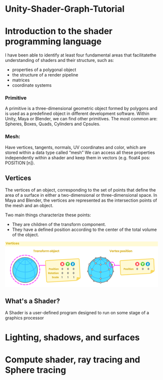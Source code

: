 # Unity-Shader-Graph-Tutorial
 
 
# Introduction to the shader programming language
 
 
I have been able to identify at least four fundamental areas that facilitatethe understanding of shaders and their structure, such as:

* properties of a polygonal object
* the structure of a render pipeline
* matrices
* coordinate systems
 
 ### Primitive
 A primitive is a three-dimensional geometric object formed by polygons and is used as a predefined object in different development software. Within Unity, Maya or Blender, we can find other primitives. The most common are: Spheres, Boxes, Quads, Cylinders and Cpsules.

### Mesh:
 Have vertices, tangents, normals, UV coordinates and color, which are stored within a data type called “mesh” 
We can access all these properties independently within a shader and keep them in vectors (e.g. float4 pos: POSITION [n]).

## Vertices

The vertices of an object, corresponding to the set of points that define the area of a surface in either a two-dimensional or three-dimensional space. In Maya and Blender, the vertices are represented as the intersection points of the mesh and an object. 

Two main things characterize these points:
*  They are children of the transform component.
*  They have a defined position according to the center of the total volume of the object.

![Vertices](git-images/Vertices.png?raw=true "Vertices")
 
 
 
 
## What's a Shader?
 
 A Shader is a user-defined program designed to run on some stage of a graphics processor
 
# Lighting, shadows, and surfaces

# Compute shader, ray tracing and Sphere tracing

